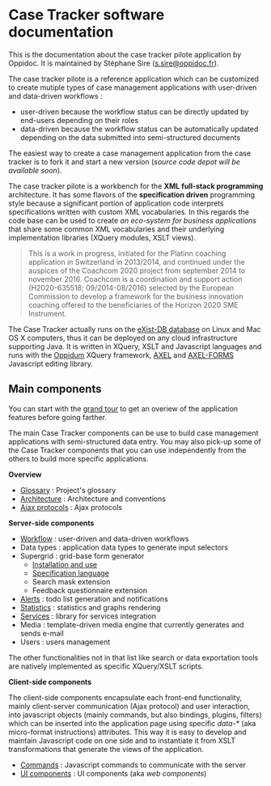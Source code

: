 # Case Tracker software documentation

This is the documentation about the case tracker pilote application by Oppidoc. It is maintained by Stéphane Sire (<s.sire@oppidoc.fr>).

The case tracker pilote is a reference application which can be customized to create mutiple types of case management applications with user-driven and data-driven workflows :

- user-driven because the workflow status can be directly updated by end-users depending on their roles
- data-driven because the workflow status can be automatically updated depending on the data submitted into semi-structured documents

The easiest way to create a case management application from the case tracker is to fork it and start a new version (*source code depot will be available soon*).

The case tracker pilote is a workbench for the **XML full-stack programming** architecture. It has some flavors of the **specification driven** programming style because a significant portion of application code interprets specifications written with custom XML  vocabularies. In this regards the code base can be used to create *an eco-system for business applications* that share some common XML vocabularies and their underlying implementation libraries (XQuery modules, XSLT views).

> This is a work in progress, initiated for the Platinn coaching application in Switzerland in 2013/2014, and continued under the auspices of the Coachcom 2020 project from september 2014 to november 2016. Coachcom is a coordination and support action (H2020-635518; 09/2014-08/2016) selected by the European Commission to develop a framework for the business innovation coaching offered to the beneficiaries of the Horizon 2020 SME Instrument.

The Case Tracker actually runs on the [eXist-DB database](http://exist-db.org) on Linux and Mac OS X computers, thus it can be deployed on any cloud infrastructure supporting Java. It is written in XQuery, XSLT and Javascript languages and runs with the [Oppidum](https://github.com/ssire/oppidum) XQuery framework, [AXEL](https://github.com/ssire/axel) and [AXEL-FORMS](https://github.com/ssire/axel-forms) Javascript editing library.

## Main components

You can start with the [grand tour](./doc/tour.md) to get an overiew of the application features before going farther.

The main Case Tracker components can be use to build case management applications with semi-structured data entry. You may also pick-up some of the Case Tracker components that you can use independently from the others to build more specific applications.

**Overview**

- [Glossary](./doc/glossary.md) :  Project's glossary
- [Architecture](./doc/architecture.md) :  Architecture and conventions
- [Ajax protocols](./doc/ajax.md) :  Ajax protocols

**Server-side components**

- [Workflow](./doc/workflow.md) : user-driven and data-driven workflows
- Data types : application data types to generate input selectors
- Supergrid : grid-base form generator
  - [Installation and use](./doc/supergrid-use.md)
  - [Specification language](./doc/supergrid-spec.md)
  - Search mask extension
  - Feedback questionnaire extension
- [Alerts](./doc/alerts.md) : todo list generation and notifications
- [Statistics](./doc/statistics.md) : statistics and graphs rendering
- [Services](./doc/services.md) :  library for services integration
- Media : template-driven media engine that currently generates and sends e-mail
- Users : users management

The other functionalities not in that list like search or data exportation tools are natively implemented as specific XQuery/XSLT scripts.

**Client-side components**

The client-side components encapsulate each front-end functionality, mainly client-server communication (Ajax protocol) and user interaction, into javascript objects (mainly commands, but also bindings, plugins, filters) which can be inserted into the application page using specific _data-*_ (aka micro-format instructions) attributes. This way it is easy to develop and maintain Javascript code on one side and to instantiate it from XSLT transformations that generate the views of the application.

- [Commands](./doc/commands.md) :  Javascript commands to communicate with the server
- [UI components](./doc/components.md) :  UI components (aka *web components*)


